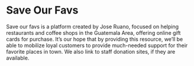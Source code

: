 # Save Our Favs
Save our favs is a platform created by Jose Ruano, focused on helping restaurants and coffee shops in the Guatemala Area, offering online gift cards for purchase. It’s our hope that by providing this resource, we’ll be able to mobilize loyal customers to provide much-needed support for their favorite places in town. We also link to staff donation sites, if they are available.
